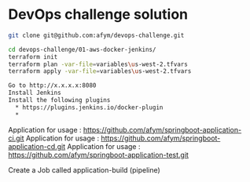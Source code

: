 # DevOps challenge solution

```bash
git clone git@github.com:afym/devops-challenge.git
```

```bash
cd devops-challenge/01-aws-docker-jenkins/
terraform init
terraform plan -var-file=variables\us-west-2.tfvars
terraform apply -var-file=variables\us-west-2.tfvars
```

```bash
Go to http://x.x.x.x:8080
Install Jenkins
Install the following plugins
  * https://plugins.jenkins.io/docker-plugin
  * 
```
Application for usage : https://github.com/afym/springboot-application-ci.git
Application for usage : https://github.com/afym/springboot-application-cd.git
Application for usage : https://github.com/afym/springboot-application-test.git

Create a Job called application-build (pipeline)

